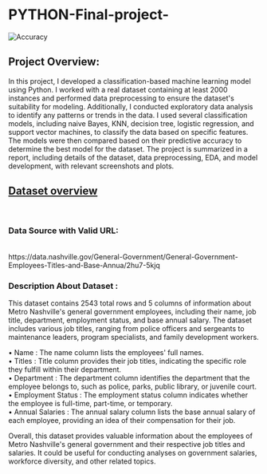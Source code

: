 # PYTHON-Final-project-

![Accuracy](https://github.com/Opee10/Classification-Based-Machine-Learning-Model/assets/106880043/08dd35b1-3026-414b-bd53-5f5a4e44d120)
<h4><h2><b>Project Overview:</b></h2> In this project, I developed a classification-based machine learning model using Python. I worked with a real dataset containing at least 2000 instances and performed data preprocessing to ensure the dataset's suitability for modeling. Additionally, I conducted exploratory data analysis to identify any patterns or trends in the data. I used several classification models, including naive Bayes, KNN, decision tree, logistic regression, and support vector machines, to classify the data based on specific features. The models were then compared based on their predictive accuracy to determine the best model for the dataset. The project is summarized in a report, including details of the dataset, data preprocessing, EDA, and model development, with relevant screenshots and plots.</h4>

<h4><h2><b><u>Dataset overview</u></b></h2><br>
<h3>Data Source with Valid URL: </h3><br>
https://data.nashville.gov/General-Government/General-Government-Employees-Titles-and-Base-Annua/2hu7-5kjq<br>
<h3>Description About Dataset :</h3>
This dataset contains 2543 total rows and 5 columns of information about Metro Nashville's general government employees, including their name, job title, department, employment status, and base annual salary. The dataset includes various job titles, ranging from police officers and sergeants to maintenance leaders, program specialists, and family development workers.<br>

•	Name : The name column lists the employees' full names.<br> 
•	Titles : Title column provides their job titles, indicating the specific role they fulfill within their department.<br>
•	Department : The department column identifies the department that the employee belongs to, such as police, parks, public library, or juvenile court.<br>
•	Employment Status : The employment status column indicates whether the employee is full-time, part-time, or temporary.<br>
•	Annual Salaries : The annual salary column lists the base annual salary of each employee, providing an idea of their compensation for their job.<br>

Overall, this dataset provides valuable information about the employees of Metro Nashville's general government and their respective job titles and salaries. It could be useful for conducting analyses on government salaries, workforce diversity, and other related topics.
</h4>
